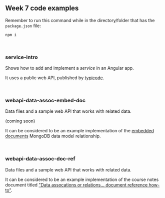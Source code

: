 ## Week 7 code examples

Remember to run this command while in the directory/folder that has the `package.json` file:

```
npm i
```

<br>

### service-intro

Shows how to add and implement a *service* in an Angular app. 

It uses a public web API, published by [typicode](https://jsonplaceholder.typicode.com).

<br>

### webapi-data-assoc-embed-doc

Data files and a sample web API that works with related data. 

(coming soon)

It can be considered to be an example implementation of the [embedded documents](https://bti425.ca/notes/data-assoc-intro#embedded-documents) MongoDB data model relationship. 

<br>

### webapi-data-assoc-doc-ref

Data files and a sample web API that works with related data. 

It can be considered to be an example implementation of the course notes document titled ["Data assocations or relations... document reference how-to"](https://bti425.ca/notes/data-assoc-doc-ref-how-to).

<br>
